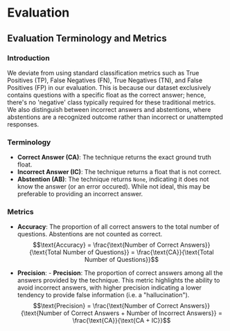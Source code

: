 # Evaluation

## Evaluation Terminology and Metrics

### Introduction

We deviate from using standard classification metrics such as True Positives (TP), False Negatives (FN), True Negatives (TN), and False Positives (FP) in our evaluation. This is because our dataset exclusively contains questions with a specific float as the correct answer; hence, there's no 'negative' class typically required for these traditional metrics. We also distinguish between incorrect answers and abstentions, where abstentions are a recognized outcome rather than incorrect or unattempted responses.

### Terminology

- **Correct Answer (CA)**: The technique returns the exact ground truth float.
- **Incorrect Answer (IC)**: The technique returns a float that is not correct.
- **Abstention (AB)**: The technique returns `None`, indicating it does not know the answer (or an error occured). While not ideal, this may be preferable to providing an incorrect answer.

### Metrics

- **Accuracy**: The proportion of all correct answers to the total number of questions. Abstentions are not counted as correct.
  $$\text{Accuracy} = \frac{\text{Number of Correct Answers}}{\text{Total Number of Questions}} = \frac{\text{CA}}{\text{Total Number of Questions}}$$

- **Precision**: - **Precision**: The proportion of correct answers among all the answers provided by the technique. This metric highlights the ability to avoid incorrect answers, with higher precision indicating a lower tendency to provide false information (i.e. a "hallucination").
  $$\text{Precision} = \frac{\text{Number of Correct Answers}}{\text{Number of Correct Answers + Number of Incorrect Answers}} = \frac{\text{CA}}{\text{CA + IC}}$$
